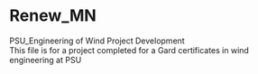 # Renew_MN
PSU_Engineering of Wind Project Development \
This file is for a project completed for a Gard certificates in wind engineering at PSU
